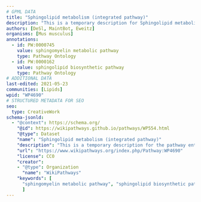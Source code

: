 ```yaml
---
# GPML DATA
title: "Sphingolipid metabolism (integrated pathway)"
description: "This is a temporary description for Sphingolipid metabolism (integrated pathway)"
authors: [DeSl, MaintBot, Eweitz]
organisms: [Mus musculus]
annotations:
  - id: PW:0000745
    value: sphingomyelin metabolic pathway
    type: Pathway Ontology
  - id: PW:0000162
    value: sphingolipid biosynthetic pathway
    type: Pathway Ontology
# ADDITIONAL DATA
last-edited: 2021-05-23
communities: [Lipids]
wpid: "WP4690"
# STRUCTURED METADATA FOR SEO
seo:
  type: CreativeWork
schema-jsonld:
  - "@context": https://schema.org/
    "@id": https://wikipathways.github.io/pathways/WP554.html
    "@type": Dataset
    "name": "Sphingolipid metabolism (integrated pathway)"
    "description": "This is a temporary description for the pathway entitled: Sphingolipid metabolism (integrated pathway)"
    "url": "https://www.wikipathways.org/index.php/Pathway:WP4690"
    "license": CC0
    "creator":
    - "@type": Organization
      "name": "WikiPathways"
    "keywords": [
      "sphingomyelin metabolic pathway", "sphingolipid biosynthetic pathway",
      ]
---
```

